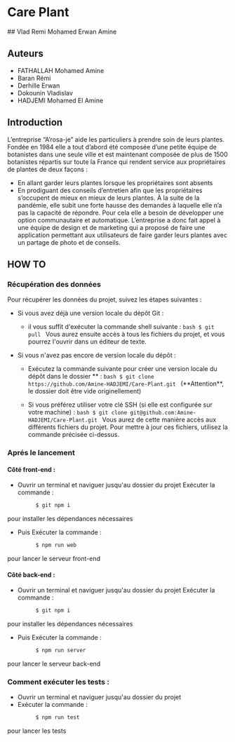 # Care Plant

## Vlad Remi Mohamed Erwan Amine

## **Auteurs**

- FATHALLAH Mohamed Amine
- Baran Rémi
- Derhille Erwan
- Dokounin Vladislav
- HADJEMI Mohamed El Amine

## **Introduction**

L’entreprise “A’rosa-je” aide les particuliers à prendre soin de leurs plantes.
Fondée en 1984 elle a tout d’abord été composée d’une petite équipe de botanistes dans une seule ville et est maintenant composée de plus de 1500 botanistes répartis sur toute la France qui rendent service aux propriétaires de plantes de deux façons :

- En allant garder leurs plantes lorsque les propriétaires sont absents
- En prodiguant des conseils d’entretien afin que les propriétaires s’occupent de mieux en mieux de leurs plantes.
  À la suite de la pandémie, elle subit une forte hausse des demandes à laquelle elle n’a pas la capacité de répondre. Pour cela elle a besoin de développer une option communautaire et automatique.
  L’entreprise a donc fait appel à une équipe de design et de marketing qui a proposé de faire une application permettant aux utilisateurs de faire garder leurs plantes avec un partage de photo et de conseils.

## **HOW TO**

### **Récupération des données**

Pour récupérer les données du projet, suivez les étapes suivantes :

- Si vous avez déjà une version locale du dépôt Git :

  - il vous suffit d'exécuter la commande shell suivante :
    `bash
 $ git pull
`
    Vous aurez ensuite accès à tous les fichiers du projet, et vous pourrez l'ouvrir dans
    un éditeur de texte.

- Si vous n'avez pas encore de version locale du dépôt :

  - Exécutez la commande suivante pour créer une version locale du dépôt dans
    le dossier ** :
    `bash
$ git clone https://github.com/Amine-HADJEMI/Care-Plant.git
`
    (**Attention\*\*, le dossier doit être vide originellement)

  - Si vous préférez utiliser votre clé SSH (si elle est configurée sur votre machine) :
    `bash
$ git clone git@github.com:Amine-HADJEMI/Care-Plant.git
`
    Vous aurez de cette manière accès aux différents fichiers du projet. Pour mettre
    à jour ces fichiers, utilisez la commande précisée ci-dessus.

### **Aprés le lancement**

#### **Côté front-end :**

- Ouvrir un terminal et naviguer jusqu'au dossier du projet
  Exécuter la commande :

```bash
         $ git npm i
```

pour installer les dépendances nécessaires

- Puis Exécuter la commande :

```bash
         $ npm run web
```

pour lancer le serveur front-end

#### **Côté back-end :**

- Ouvrir un terminal et naviguer jusqu'au dossier du projet
  Exécuter la commande :

```bash
         $ git npm i
```

pour installer les dépendances nécessaires

- Puis Exécuter la commande :

```bash
         $ npm run server
```

pour lancer le serveur back-end

### **Comment exécuter les tests :**

- Ouvrir un terminal et naviguer jusqu'au dossier du projet
- Exécuter la commande :

```bash
         $ npm run test
```

pour lancer les tests
